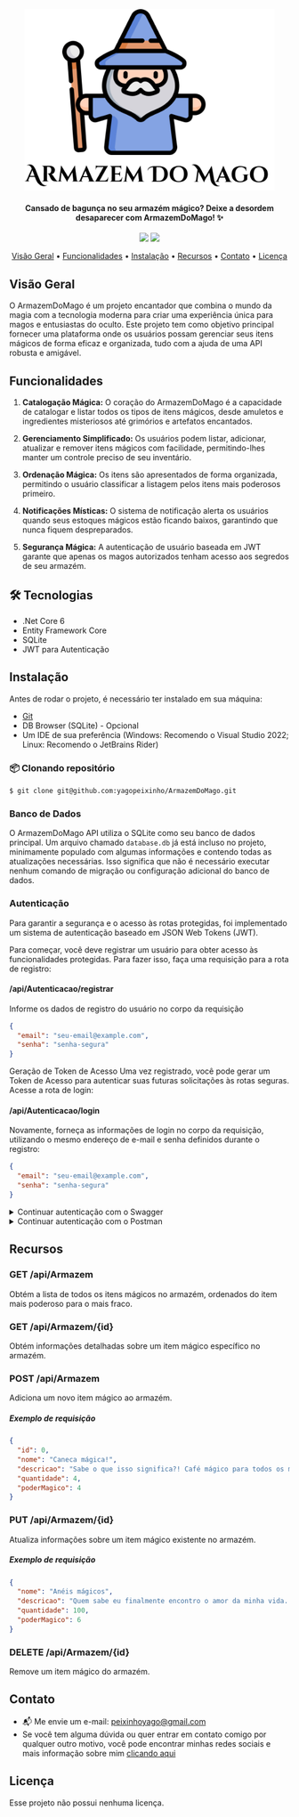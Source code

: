 <div align="center">
     <img src="./ArmazemDoMagoLogo.png" width="450px">
</div>

<h4 align="center">Cansado de bagunça no seu armazém mágico? Deixe a desordem desaparecer com ArmazemDoMago! ✨ </h4>

<p align="center">
    <img src="https://img.shields.io/github/last-commit/yagopeixinho/ArmazemDoMago?color=84A3E3">
    <img src="https://img.shields.io/github/languages/count/yagopeixinho/veiacoPlataforma?color=FFD700">
</p>

<p align="center">
  <a href="#visão-geral">Visão Geral</a> •
  <a href="#funcionalidades">Funcionalidades</a> •
  <a href="#instalação">Instalação</a> •   
  <a href="#recursos">Recursos</a> • 
  <a href="#contato">Contato</a> •   
  <a href="#licença">Licença</a>   

</p>

## Visão Geral
O ArmazemDoMago é um projeto encantador que combina o mundo da magia com a tecnologia moderna para criar uma experiência única para magos e entusiastas do oculto. Este projeto tem como objetivo principal fornecer uma plataforma onde os usuários possam gerenciar seus itens mágicos de forma eficaz e organizada, tudo com a ajuda de uma API robusta e amigável.

## Funcionalidades

1. **Catalogação Mágica:** O coração do ArmazemDoMago é a capacidade de catalogar e listar todos os tipos de itens mágicos, desde amuletos e ingredientes misteriosos até grimórios e artefatos encantados.

2. **Gerenciamento Simplificado:** Os usuários podem listar, adicionar, atualizar e remover itens mágicos com facilidade, permitindo-lhes manter um controle preciso de seu inventário.

3. **Ordenação Mágica:** Os itens são apresentados de forma organizada, permitindo o usuário classificar a listagem pelos itens mais poderosos primeiro.

4. **Notificações Místicas:** O sistema de notificação alerta os usuários quando seus estoques mágicos estão ficando baixos, garantindo que nunca fiquem despreparados.

5. **Segurança Mágica:** A autenticação de usuário baseada em JWT garante que apenas os magos autorizados tenham acesso aos segredos de seu armazém.


## 🛠 Tecnologias
- .Net Core 6
- Entity Framework Core 
- SQLite
- JWT para Autenticação

## Instalação
Antes de rodar o projeto, é necessário ter instalado em sua máquina:

- [Git](https://git-scm.com/)
- DB Browser (SQLite) - Opcional
- Um IDE de sua preferência (Windows: Recomendo o Visual Studio 2022; Linux: Recomendo o JetBrains Rider)

### 📦 Clonando repositório

```bash
$ git clone git@github.com:yagopeixinho/ArmazemDoMago.git
```

### Banco de Dados
O ArmazemDoMago API utiliza o SQLite como seu banco de dados principal. Um arquivo chamado `database.db` já está incluso no projeto, minimamente populado com algumas informações e contendo todas as atualizações necessárias. Isso significa que não é necessário executar nenhum comando de migração ou configuração adicional do banco de dados.

### Autenticação
Para garantir a segurança e o acesso às rotas protegidas, foi implementado um sistema de autenticação baseado em JSON Web Tokens (JWT).
  
Para começar, você deve registrar um usuário para obter acesso às funcionalidades protegidas. Para fazer isso, faça uma requisição para a rota de registro:

#### /api/Autenticacao/registrar
Informe os dados de registro do usuário no corpo da requisição

```json
{
  "email": "seu-email@example.com",
  "senha": "senha-segura"
}
```

Geração de Token de Acesso
Uma vez registrado, você pode gerar um Token de Acesso para autenticar suas futuras solicitações às rotas seguras. Acesse a rota de login:
#### /api/Autenticacao/login

Novamente, forneça as informações de login no corpo da requisição, utilizando o mesmo endereço de e-mail e senha definidos durante o registro:
```json
{
  "email": "seu-email@example.com",
  "senha": "senha-segura"
}
```

<details>
  <summary>Continuar autenticação com o Swagger</summary>

### Swagger
#### [Fiz um vídeo tutorial caso preferível](https://youtu.be/c9_hKGWocaY?list=TLPQMDUwOTIwMjMmNx0y8RgL7w)

Após uma autenticação bem-sucedida, você receberá um token no formato JWT que deve ser incluído no cabeçalho de suas solicitações às rotas protegidas. Para fazer isso no Swagger, clique em "Authorize" e insira o token no seguinte formato:
```
Bearer {seu-token-aqui}
````
Um exemplo real seria:
```
Bearer eyJhbGciOiJodHRwOi8vd3d3LnczLm9yZy8yMDAxLzA0L3htbGRzaWctbW9yZSNobWFjLXNoYTUxMiIsInR5cCI6IkpXVCJ9.eyJodHRwOi8vc2NoZW1hcy54bWxzb2FwLm9yZy93cy8yMDA1LzA1L2lkZW50aXR5L2NsYWltcy9uYW1lIjoiMTIzQGdtYWlsLmNvbSIsImV4cCI6MTY5Mzk1Mzc3M30.mVKVDUpYUt8IltWPEVFs9ikkcqQw5eUYkoq2EnWGMOWjbw0OfJEqRVN1o3hzk_jKOgfi25htQjGcVGdYLPkKSw
```

Agora você pode acessar todas as rotas seguras da API com segurança!

</details>

<details>
 <summary>Continuar autenticação com o Postman</summary>

### Postman
#### [Fiz um vídeo tutorial caso preferível](https://youtu.be/V5SyWx0YooI)

Após uma autenticação bem-sucedida, você receberá um token no formato JWT que deve ser incluído no cabeçalho de suas solicitações às rotas protegidas. Para fazer isso no Postman, clique em "Authorization" 
no método selecionado e informe o Type: __Bearer Token__.

Na variável _Token_, basta informar o Token que foi gerado e agora você pode acessar todas as rotas seguras da API com segurança!

</details>

## Recursos

### GET /api/Armazem
Obtém a lista de todos os itens mágicos no armazém, ordenados do item mais poderoso para o mais fraco.

### GET /api/Armazem/{id}
Obtém informações detalhadas sobre um item mágico específico no armazém.

### POST /api/Armazem
Adiciona um novo item mágico ao armazém.
##### Exemplo de requisição
```json
{
  "id": 0,
  "nome": "Caneca mágica!",
  "descricao": "Sabe o que isso significa?! Café mágico para todos os magos programadores!",
  "quantidade": 4,
  "poderMagico": 4
}
```

### PUT /api/Armazem/{id}
Atualiza informações sobre um item mágico existente no armazém.
##### Exemplo de requisição
```json
{
  "nome": "Anéis mágicos",
  "descricao": "Quem sabe eu finalmente encontro o amor da minha vida...",
  "quantidade": 100,
  "poderMagico": 6
}
```

### DELETE /api/Armazem/{id}
Remove um item mágico do armazém.

## Contato
- 📬 Me envie um e-mail: peixinhoyago@gmail.com
- Se você tem alguma dúvida ou quer entrar em contato comigo por qualquer outro motivo, você pode encontrar minhas redes sociais e mais informação sobre mim [clicando aqui](https://github.com/yagopeixinho/yagopeixinho/blob/master/README.md)

## Licença
Esse projeto não possui nenhuma licença.


